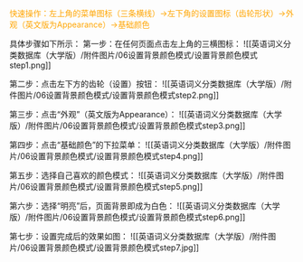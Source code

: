 
<font color="orange">快速操作：左上角的菜单图标（三条横线）→左下角的设置图标（齿轮形状）→外观（英文版为Appearance）→基础颜色</font>

具体步骤如下所示：
第一步：在任何页面点击左上角的三横图标：
![[英语词义分类数据库（大学版）/附件图片/06设置背景颜色模式/设置背景颜色模式step1.png]]

第二步：点击左下方的齿轮（设置）按钮：
![[英语词义分类数据库（大学版）/附件图片/06设置背景颜色模式/设置背景颜色模式step2.png]]

第三步：点击“外观”（英文版为Appearance）：
![[英语词义分类数据库（大学版）/附件图片/06设置背景颜色模式/设置背景颜色模式step3.png]]

第四步：点击“基础颜色”的下拉菜单：
![[英语词义分类数据库（大学版）/附件图片/06设置背景颜色模式/设置背景颜色模式step4.png]]

第五步：选择自己喜欢的颜色模式：
![[英语词义分类数据库（大学版）/附件图片/06设置背景颜色模式/设置背景颜色模式step5.png]]

第六步：选择“明亮”后，页面背景即成为白色：
![[英语词义分类数据库（大学版）/附件图片/06设置背景颜色模式/设置背景颜色模式step6.png]]

第七步：设置完成后的效果如图：
![[英语词义分类数据库（大学版）/附件图片/06设置背景颜色模式/设置背景颜色模式step7.jpg]]

